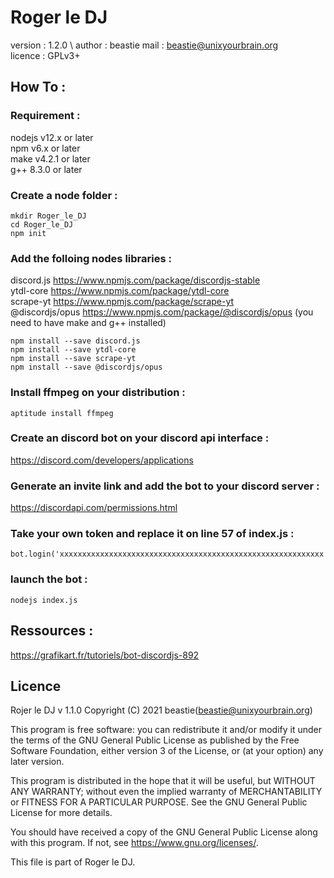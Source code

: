 # Roger le DJ

version : 1.2.0 \ 
author : beastie 
mail : beastie@unixyourbrain.org \
licence : GPLv3+

## How To :

### Requirement :

nodejs v12.x or later\
npm v6.x or later\
make v4.2.1 or later\
g++ 8.3.0 or later

### Create a node folder :

```
mkdir Roger_le_DJ
cd Roger_le_DJ
npm init
```

### Add the folloing nodes libraries :

discord.js <https://www.npmjs.com/package/discordjs-stable>\
ytdl-core <https://www.npmjs.com/package/ytdl-core>\
scrape-yt <https://www.npmjs.com/package/scrape-yt>\
@discordjs/opus <https://www.npmjs.com/package/@discordjs/opus> (you need to have make and g++ installed)

```
npm install --save discord.js 
npm install --save ytdl-core 
npm install --save scrape-yt
npm install --save @discordjs/opus
```

### Install ffmpeg on your distribution :

```
aptitude install ffmpeg
```

### Create an discord bot on your discord api interface :

<https://discord.com/developers/applications>

### Generate an invite link and add the bot to your discord server :

<https://discordapi.com/permissions.html>

### Take your own token and replace it on line 57 of index.js :

```
bot.login('xxxxxxxxxxxxxxxxxxxxxxxxxxxxxxxxxxxxxxxxxxxxxxxxxxxxxxxxxxx')
```

### launch the bot :

```
nodejs index.js
```

## Ressources :

<https://grafikart.fr/tutoriels/bot-discordjs-892>

## Licence

Rojer le DJ v 1.1.0 Copyright (C) 2021 beastie(beastie@unixyourbrain.org)

This program is free software: you can redistribute it and/or modify it under the terms of the GNU General Public License as published by the Free Software Foundation, either version 3 of the License, or (at your option) any later version.

This program is distributed in the hope that it will be useful, but WITHOUT ANY WARRANTY; without even the implied warranty of MERCHANTABILITY or FITNESS FOR A PARTICULAR PURPOSE. See the GNU General Public License for more details.

You should have received a copy of the GNU General Public License along with this program. If not, see <https://www.gnu.org/licenses/>.

This file is part of Roger le DJ.